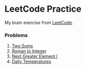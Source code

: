 # LeetCode Practice

My brain exercise from [LeetCode](https://leetcode.com).

### Problems

1. [Two Sums](./src/TwoSums.java) 
2. [Roman to Integer](./src/Roman2Integer.java)
3. [Next Greater Element I](./src/NextGreaterElement1.java)
4. [Daily Temperatures](./src/DailyTemperatures.java)


